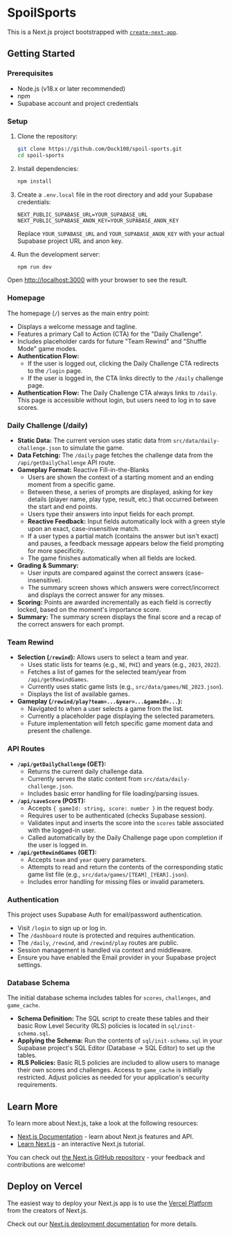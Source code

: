 # SpoilSports

This is a Next.js project bootstrapped with [`create-next-app`](https://github.com/vercel/next.js/tree/canary/packages/create-next-app).

## Getting Started

### Prerequisites

- Node.js (v18.x or later recommended)
- npm
- Supabase account and project credentials

### Setup

1. Clone the repository:
   ```bash
   git clone https://github.com/Dock108/spoil-sports.git
   cd spoil-sports
   ```

2. Install dependencies:
   ```bash
   npm install
   ```

3. Create a `.env.local` file in the root directory and add your Supabase credentials:
   ```dotenv
   NEXT_PUBLIC_SUPABASE_URL=YOUR_SUPABASE_URL
   NEXT_PUBLIC_SUPABASE_ANON_KEY=YOUR_SUPABASE_ANON_KEY
   ```
   Replace `YOUR_SUPABASE_URL` and `YOUR_SUPABASE_ANON_KEY` with your actual Supabase project URL and anon key.

4. Run the development server:
   ```bash
   npm run dev
   ```

Open [http://localhost:3000](http://localhost:3000) with your browser to see the result.

### Homepage

The homepage (`/`) serves as the main entry point:
- Displays a welcome message and tagline.
- Features a primary Call to Action (CTA) for the "Daily Challenge".
- Includes placeholder cards for future "Team Rewind" and "Shuffle Mode" game modes.
- **Authentication Flow:**
  - If the user is logged out, clicking the Daily Challenge CTA redirects to the `/login` page.
  - If the user is logged in, the CTA links directly to the `/daily` challenge page.
- **Authentication Flow:** The Daily Challenge CTA always links to `/daily`. This page is accessible without login, but users need to log in to save scores.

### Daily Challenge (/daily)

- **Static Data:** The current version uses static data from `src/data/daily-challenge.json` to simulate the game.
- **Data Fetching:** The `/daily` page fetches the challenge data from the `/api/getDailyChallenge` API route.
- **Gameplay Format:** Reactive Fill-in-the-Blanks
    - Users are shown the context of a starting moment and an ending moment from a specific game.
    - Between these, a series of prompts are displayed, asking for key details (player name, play type, result, etc.) that occurred between the start and end points.
    - Users type their answers into input fields for each prompt.
    - **Reactive Feedback:** Input fields automatically lock with a green style upon an exact, case-insensitive match.
    - If a user types a partial match (contains the answer but isn't exact) and pauses, a feedback message appears below the field prompting for more specificity.
    - The game finishes automatically when all fields are locked.
- **Grading & Summary:**
  - User inputs are compared against the correct answers (case-insensitive).
  - The summary screen shows which answers were correct/incorrect and displays the correct answer for any misses.
- **Scoring:** Points are awarded incrementally as each field is correctly locked, based on the moment's importance score.
- **Summary:** The summary screen displays the final score and a recap of the correct answers for each prompt.

### Team Rewind

- **Selection (`/rewind`):** Allows users to select a team and year.
    - Uses static lists for teams (e.g., `NE`, `PHI`) and years (e.g., `2023`, `2022`).
    - Fetches a list of games for the selected team/year from `/api/getRewindGames`.
    - Currently uses static game lists (e.g., `src/data/games/NE_2023.json`).
    - Displays the list of available games.
- **Gameplay (`/rewind/play?team=...&year=...&gameId=...`):**
    - Navigated to when a user selects a game from the list.
    - Currently a placeholder page displaying the selected parameters.
    - Future implementation will fetch specific game moment data and present the challenge.

### API Routes

- **`/api/getDailyChallenge` (GET):**
  - Returns the current daily challenge data.
  - Currently serves the static content from `src/data/daily-challenge.json`.
  - Includes basic error handling for file loading/parsing issues.
- **`/api/saveScore` (POST):**
  - Accepts `{ gameId: string, score: number }` in the request body.
  - Requires user to be authenticated (checks Supabase session).
  - Validates input and inserts the score into the `scores` table associated with the logged-in user.
  - Called automatically by the Daily Challenge page upon completion if the user is logged in.
- **`/api/getRewindGames` (GET):**
  - Accepts `team` and `year` query parameters.
  - Attempts to read and return the contents of the corresponding static game list file (e.g., `src/data/games/[TEAM]_[YEAR].json`).
  - Includes error handling for missing files or invalid parameters.

### Authentication

This project uses Supabase Auth for email/password authentication.

- Visit `/login` to sign up or log in.
- The `/dashboard` route is protected and requires authentication.
- The `/daily`, `/rewind`, and `/rewind/play` routes are public.
- Session management is handled via context and middleware.
- Ensure you have enabled the Email provider in your Supabase project settings.

### Database Schema

The initial database schema includes tables for `scores`, `challenges`, and `game_cache`.

- **Schema Definition:** The SQL script to create these tables and their basic Row Level Security (RLS) policies is located in `sql/init-schema.sql`.
- **Applying the Schema:** Run the contents of `sql/init-schema.sql` in your Supabase project's SQL Editor (Database -> SQL Editor) to set up the tables.
- **RLS Policies:** Basic RLS policies are included to allow users to manage their own scores and challenges. Access to `game_cache` is initially restricted. Adjust policies as needed for your application's security requirements.

## Learn More

To learn more about Next.js, take a look at the following resources:

- [Next.js Documentation](https://nextjs.org/docs) - learn about Next.js features and API.
- [Learn Next.js](https://nextjs.org/learn) - an interactive Next.js tutorial.

You can check out [the Next.js GitHub repository](https://github.com/vercel/next.js/) - your feedback and contributions are welcome!

## Deploy on Vercel

The easiest way to deploy your Next.js app is to use the [Vercel Platform](https://vercel.com/new?utm_medium=default-template&filter=next.js&utm_source=create-next-app&utm_campaign=create-next-app-readme) from the creators of Next.js.

Check out our [Next.js deployment documentation](https://nextjs.org/docs/deployment) for more details.
